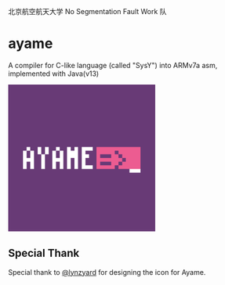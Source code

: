 北京航空航天大学 No Segmentation Fault Work 队
# ayame

A compiler for C-like language (called "SysY")  into ARMv7a asm, implemented with Java(v13)

<img src="./doc/ayame.svg" width="300px" >


## Special Thank
Special thank to  [@lynzyard](https://github.com/lynzrand) for designing the icon for Ayame.